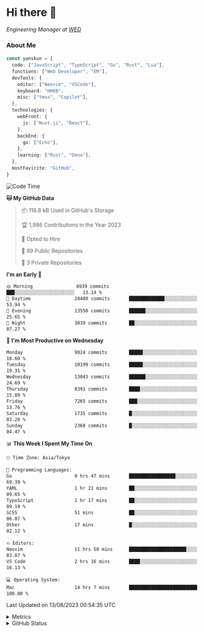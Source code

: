 # Hi there&nbsp;:wave:

<!-- ![Alt text](https://spotify-recently-played-readme.vercel.app/api?user=31kynbuubkiu3r4qh4hjuaglhfay) -->

_Engineering Manager at [WED](https://github.com/wedinc)_

### About Me

```ts
const yanskun = {
  code: ["JavaScript", "TypeScript", "Go", "Rust", "Lua"],
  functions: ["Web Developer", "EM"],
  devTools: {
    editor: ["Neovim", "VSCode"],
    keyboard: "HHKB",
    misc: ["tmux", "Copilot"],
  },
  technologies: {
    webFront: {
      js: ["Nuxt.js", "React"],
    },
    backEnd: {
      go: ["Echo"],
    },
    learning: ["Rust", "Deno"],
  },
  mostFavirite: "GitHub",
}
```

<!--START_SECTION:waka-->
![Code Time](http://img.shields.io/badge/Code%20Time-433%20hrs-blue)

**🐱 My GitHub Data** 

> 📦 118.8 kB Used in GitHub's Storage 
 > 
> 🏆 1,986 Contributions in the Year 2023
 > 
> 💼 Opted to Hire
 > 
> 📜 89 Public Repositories 
 > 
> 🔑 3 Private Repositories 
 > 
**I'm an Early 🐤** 

```text
🌞 Morning                6939 commits        ███░░░░░░░░░░░░░░░░░░░░░░   13.14 % 
🌆 Daytime                28489 commits       █████████████░░░░░░░░░░░░   53.94 % 
🌃 Evening                13550 commits       ██████░░░░░░░░░░░░░░░░░░░   25.65 % 
🌙 Night                  3839 commits        ██░░░░░░░░░░░░░░░░░░░░░░░   07.27 % 
```
📅 **I'm Most Productive on Wednesday** 

```text
Monday                   9824 commits        █████░░░░░░░░░░░░░░░░░░░░   18.60 % 
Tuesday                  10199 commits       █████░░░░░░░░░░░░░░░░░░░░   19.31 % 
Wednesday                13043 commits       ██████░░░░░░░░░░░░░░░░░░░   24.69 % 
Thursday                 8391 commits        ████░░░░░░░░░░░░░░░░░░░░░   15.89 % 
Friday                   7265 commits        ███░░░░░░░░░░░░░░░░░░░░░░   13.76 % 
Saturday                 1735 commits        █░░░░░░░░░░░░░░░░░░░░░░░░   03.28 % 
Sunday                   2360 commits        █░░░░░░░░░░░░░░░░░░░░░░░░   04.47 % 
```


📊 **This Week I Spent My Time On** 

```text
🕑︎ Time Zone: Asia/Tokyo

💬 Programming Languages: 
Go                       9 hrs 47 mins       █████████████████░░░░░░░░   69.39 % 
YAML                     1 hr 21 mins        ██░░░░░░░░░░░░░░░░░░░░░░░   09.65 % 
TypeScript               1 hr 17 mins        ██░░░░░░░░░░░░░░░░░░░░░░░   09.19 % 
SCSS                     51 mins             ██░░░░░░░░░░░░░░░░░░░░░░░   06.07 % 
Other                    17 mins             █░░░░░░░░░░░░░░░░░░░░░░░░   02.12 % 

🔥 Editors: 
Neovim                   11 hrs 50 mins      █████████████████████░░░░   83.87 % 
VS Code                  2 hrs 16 mins       ████░░░░░░░░░░░░░░░░░░░░░   16.13 % 

💻 Operating System: 
Mac                      14 hrs 7 mins       █████████████████████████   100.00 % 
```


 Last Updated on 13/08/2023 00:54:35 UTC
<!--END_SECTION:waka-->

<details>
  <summary>Metrics</summary>
  <img src="https://github.com/yanskun/yanskun/blob/main/github-metrics.svg" alt="Metrics">
</details>

<details>
  <summary>GitHub Status</summary>
  <picture>
    <source media="(prefers-color-scheme: dark)" srcset="https://raw.githubusercontent.com/yanskun/yanskun/master/profile-summary-card-output/nord_dark/0-profile-details.svg">
   <img src="https://raw.githubusercontent.com/yanskun/yanskun/master/profile-summary-card-output/default/0-profile-details.svg">
  </picture>
  <br>
  <picture>
    <source media="(prefers-color-scheme: dark)" srcset="https://raw.githubusercontent.com/yanskun/yanskun/master/profile-summary-card-output/nord_dark/1-repos-per-language.svg">
   <img src="https://raw.githubusercontent.com/yanskun/yanskun/master/profile-summary-card-output/default/1-repos-per-language.svg">
  </picture>
  <picture>
    <source media="(prefers-color-scheme: dark)" srcset="https://raw.githubusercontent.com/yanskun/yanskun/master/profile-summary-card-output/nord_dark/2-most-commit-language.svg">
   <img src="https://raw.githubusercontent.com/yanskun/yanskun/master/profile-summary-card-output/default/2-most-commit-language.svg">
  </picture>
  <br>
  <picture>
    <source media="(prefers-color-scheme: dark)" srcset="https://raw.githubusercontent.com/yanskun/yanskun/master/profile-summary-card-output/nord_dark/3-stats.svg">
   <img src="https://raw.githubusercontent.com/yanskun/yanskun/master/profile-summary-card-output/default/3-stats.svg">
  </picture>
  <picture>
    <source media="(prefers-color-scheme: dark)" srcset="https://raw.githubusercontent.com/yanskun/yanskun/master/profile-summary-card-output/nord_dark/4-productive-time.svg">
   <img src="https://raw.githubusercontent.com/yanskun/yanskun/master/profile-summary-card-output/default/4-productive-time.svg">
  </picture>
</details>
